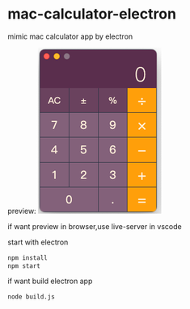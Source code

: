 # mac-calculator-electron

mimic mac calculator app by electron 

preview:
![](https://github.com/bigboysuper6/mac-calculator-electron/blob/main/image/preview.png)

if want preview in browser,use live-server in vscode

start with electron
```
npm install
npm start 
```

if want build electron app

```
node build.js
```

